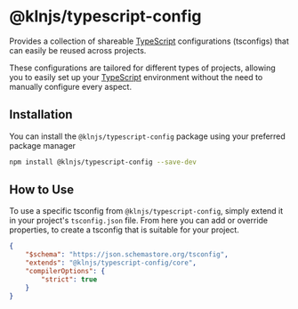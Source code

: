 # @klnjs/typescript-config

Provides a collection of shareable [TypeScript] configurations (tsconfigs) that can easily be reused across projects.

These configurations are tailored for different types of projects, allowing you to easily set up your [TypeScript] environment without the need to manually configure every aspect.

## Installation

You can install the `@klnjs/typescript-config` package using your preferred package manager

```bash
npm install @klnjs/typescript-config --save-dev
```

## How to Use

To use a specific tsconfig from `@klnjs/typescript-config`, simply extend it in your project's `tsconfig.json` file. From here you can add or override properties, to create a tsconfig that is suitable for your project.

```json
{
	"$schema": "https://json.schemastore.org/tsconfig",
	"extends": "@klnjs/typescript-config/core",
	"compilerOptions": {
		"strict": true
	}
}
```

[typescript]: https://github.com/microsoft/TypeScript
